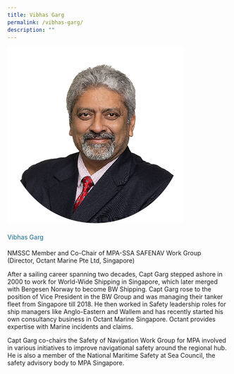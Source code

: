 ```yaml
---
title: Vibhas Garg
permalink: /vibhas-garg/
description: ""
---
```

<div class="row">
<div class="col is-3">
<img src="/images/Speakers_23/Session2/vibhas garg.png">
</div>
<div class="col is-9 speaker-details">
<h4>Vibhas Garg</h4>
<p> NMSSC Member and Co-Chair of MPA-SSA SAFENAV Work Group (Director, Octant Marine Pte Ltd, Singapore)<br>
</p>
<p>After a sailing career spanning two decades, Capt Garg stepped ashore in 2000 to work for World-Wide Shipping in Singapore, which later merged with Bergesen Norway to become BW Shipping. Capt Garg rose to the position of Vice President in the BW Group and was managing their tanker fleet from Singapore till 2018. He then worked in Safety leadership roles for ship managers like Anglo-Eastern and Wallem and has recently started his own consultancy business in Octant Marine Singapore. Octant provides expertise with Marine incidents and claims.</p>
<p>Capt Garg co-chairs the Safety of Navigation Work Group for MPA involved in various initiatives to improve navigational safety around the regional hub. He is also a member of the National Maritime Safety at Sea Council, the safety advisory body to MPA Singapore.</p>
</div>
</div>









<style type="text/css"> 
    .is-left{
      text-align: left;
    }
    h4{
      font-weight: 500; 
      color: #337B9A !important;
    }
     .speaker-details p { text-align: justified; }
  </style>